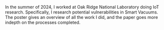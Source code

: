 In the summer of 2024, I worked at Oak Ridge National Laboratory doing IoT research.  Specifically, I research potential vulnerabilities in Smart Vacuums.  The poster gives an overview of all the work I did, and the paper goes more indepth on the processes completed.
